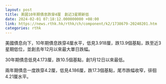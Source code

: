 ```yaml
---
layout: post
title: 美國10年期債息跌穿4厘　創近3星期新低
date: 2024-02-01 07:18:12.000000000 +08:00
link: https://news.rthk.hk/rthk/ch/component/k2/1738679-20240201.htm
categories: rthk
---
```


美國債息向下，10年期債息跌穿4厘水平，低見3.918厘，跌13.9個基點，跌至近3星期低位，並創去年12月以來最大單日跌幅。

30年期債息低見4.173厘，跌10.5個基點，創1月12日以來最低。

兩年期債息一度跌穿4.2厘，低見4.186厘，跌17.3個基點，尾市跌幅收窄，徘徊4.21厘水平。
